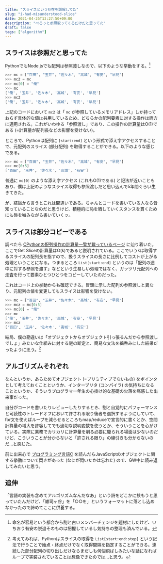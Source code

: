 ```yaml
---
title: "スライスという存在を誤解してた"
slug: "i-had-misunderstood-slice"
date: 2021-04-25T13:27:50+09:00
description: "ぺろっと参照取ってくるだけだと思ってた"
draft: false
tags: ["algorithm"]
---
```


## スライスは参照だと思ってた

PythonでもNode.jsでも配列は参照渡しなので、以下のような挙動をする。[^1]

```python
>>> mc = ["百田", "玉井", "佐々木", "高城", "有安", "早見"]
>>> mc2 = mc
>>> mc[0] = "俺"
>>> mc
['俺', '玉井', '佐々木', '高城', '有安', '早見']
>>> mc2
['俺', '玉井', '佐々木', '高城', '有安', '早見']
```

上記のコードにおいて `mc2` は「 `mc` が参照しているメモリアドレス」しか持っておらず具体的な値は共用しているため、どちらかの配列要素に対する操作は両方に適用される。これがいわゆる「参照渡し」であり、この操作の計算量はO(1)である (=計算量が配列長などの影響を受けない)。

ところで、Pythonは配列に `[start:end]` という形式で添え字アクセスすることで、元配列のスライス (部分配列) を取得することができる。以下のような感じである。

```python
>>> mc = ["百田", "玉井", "佐々木", "高城", "有安", "早見"]
>>> mc[0:5]
['百田', '玉井', '佐々木', '高城', '有安']
```

普通に `mc[0]` のような添え字アクセス (これもO(1)である) と記法が近いこともあり、僕は上記のようなスライス取得も参照渡しだと思い込んで5年間ぐらい生きてきた。

が、結論から言うとこれは間違いである。ちゃんとコードを書いている人なら皆知っていることなのだと思うけど、積極的に恥を晒していくスタンスを貫くためにも唇を嚙みながら書いていくッ。

## スライスは部分コピーである

調べたら [CPythonの配列操作の計算量一覧が載っているページ](https://wiki.python.org/moin/TimeComplexity) に辿り着いた。ここでGet Sliceの計算量はO(k)であると説明されている。ここでいうkは取得するスライスの配列長を指すので、扱うスライスの長さに比例してコストが上がる処理ということになる。つまるところ `List[start:end]` というのは「配列の途中に対する参照を渡す」などという生易しい処理ではなく、ガッツリ元配列への走査を行って要素ひとつひとつをコピーしていたのだった。

これはコード上の挙動からも確認できる。冒頭に示した配列の参照渡しと異なり、元配列の値を変更してもスライスは影響を受けない。

```python
>>> mc = ["百田", "玉井", "佐々木", "高城", "有安", "早見"]
>>> mcz = mc[0:5]
>>> mc[0] = "俺"
>>> mc
['俺', '玉井', '佐々木', '高城', '有安', '早見']
>>> mcz
['百田', '玉井', '佐々木', '高城', '有安']
```

結局、僕の勘違いは「オブジェクトからオブジェクト引っ張るんだから参照渡しでしょ」みたいな仕組みに対する謎の断定と、簡易な文法を鵜呑みにした結果だったように思う。[^2]

## アルゴリズムそれぞれ

なんというか、あらためてオブジェクト (=プリミティブでないもの) をポインタとして考えておくことというか、インタープリタ (コンパイラ) の気持ちになることというか、そういうプログラマ一年生の心掛け的な基礎の欠落を痛感した出来事だった。

自分がコードを書いたりレビューしたりするとき、割と自覚的にパフォーマンスと可読性のトレードオフにおいて許される限り後者を選択するようにしていて、for文を使えばループを減らせるところもmap/reduceで宣言的に書くとか、空間計算量の増大を許容してでも適切な説明変数を使うとか、そういうことを心がけている。実際に業務でカリカリに計算量を削る必要に駆られる場面は少ないのだけど、こういうことが分からないと「許される限り」の線引きも分からないのだ…と感じた。

前に出来心で [プログラミング言語C](https://www.amazon.co.jp/dp/4320026926) を読んだらJavaScriptのオブジェクトに関する挙動について閃きがあった (なにが閃いたかは忘れた) ので、GW中に読み返してみたいと思う。

## 追伸

「言語の実装も含めてアルゴリズムなんだなあ」という詩をどこかに挟もうと思っていたんだけど、「雑司ヶ谷」を「○○を」というフォーマットに落とし込めなかったので諦めてここに供養する。

[^1]: 命名が容易という都合から割と古いメンバーチェンジを題材にしたけど、いちおう有安の脱退そのものは把握しているし気持ちの整理も済んでいる。
[^2]: 考えてみれば、Pythonはスライスの取得を `List[start:end:step]` という記法で行うことで始点・終点だけでなく取得間隔を指定することができる。連続した部分配列の切り出しだけならまだしも何個飛ばしみたいな話になればループで実装されていることは想像できたのでは…と思う。
